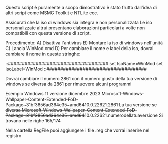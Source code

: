 
Questo script è puramente a scopo dimostrativo
è stato frutto dall'idea di altri script come MSMG Toolkit e NTLite ecc.


Assicurati che la iso di windows sia integra e non personalizzata
Le iso personalizzate altrui presentano elaborazioni particolari
a volte non compatibili con questa versione di script.

Procedimento:
A) Disattiva l'antivirus
B) Montare la iso di windows nell'unità
C) Lancia WinMod.cmd
D) Per cambiare il nome e label della iso, dovrai cambiare il nome in queste stringhe:

::####################################
set IsoName=WinMod
set IsoLabel=WinMod
::####################################


Dovrai cambiare il numero 2861 con il numero giusto della tua versione di windows 
se diversa da 2861 per rimuovere alcuni programmi

Esempio
Windows 11 versione dicembre 2023
Microsoft-Windows-Wallpaper-Content-Extended-FoD-Package~31bf3856ad364e35~amd64~~10.0.22621.2861
La tua versione se diversa
Microsoft-Windows-Wallpaper-Content-Extended-FoD-Package~31bf3856ad364e35~amd64~~10.0.22621.numerodellatuaversione
Si trovano nelle righe  165/174 

Nella cartella RegFile puoi aggiungere i file .reg che vorrai inserire nel registro
